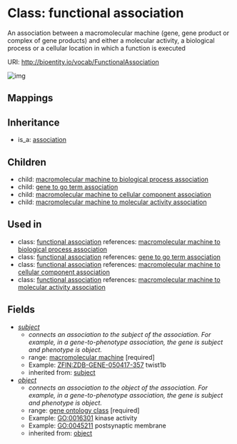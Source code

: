 # Class: functional association


An association between a macromolecular machine (gene, gene product or complex of gene products) and either a molecular activity, a biological process or a cellular location in which a function is executed

URI: http://bioentity.io/vocab/FunctionalAssociation

![img](http://yuml.me/diagram/nofunky/class/\[Association]^-\[FunctionalAssociation],%20\[FunctionalAssociation]^-\[GeneToGoTermAssociation],%20\[FunctionalAssociation]^-\[MacromolecularMachineToBiologicalProcessAssociation],%20\[FunctionalAssociation]^-\[MacromolecularMachineToCellularComponentAssociation],%20\[FunctionalAssociation]^-\[MacromolecularMachineToMolecularActivityAssociation],%20\[FunctionalAssociation]-%20subject>\[MacromolecularMachine],%20\[FunctionalAssociation]-%20object>\[GeneOntologyClass],%20)
## Mappings

## Inheritance

 *  is_a: [association](Association.md)
## Children

 *  child: [macromolecular machine to biological process association](MacromolecularMachineToBiologicalProcessAssociation.md)
 *  child: [gene to go term association](GeneToGoTermAssociation.md)
 *  child: [macromolecular machine to cellular component association](MacromolecularMachineToCellularComponentAssociation.md)
 *  child: [macromolecular machine to molecular activity association](MacromolecularMachineToMolecularActivityAssociation.md)
## Used in

 *  class: [functional association](FunctionalAssociation.md) references: [macromolecular machine to biological process association](MacromolecularMachineToBiologicalProcessAssociation.md)
 *  class: [functional association](FunctionalAssociation.md) references: [gene to go term association](GeneToGoTermAssociation.md)
 *  class: [functional association](FunctionalAssociation.md) references: [macromolecular machine to cellular component association](MacromolecularMachineToCellularComponentAssociation.md)
 *  class: [functional association](FunctionalAssociation.md) references: [macromolecular machine to molecular activity association](MacromolecularMachineToMolecularActivityAssociation.md)
## Fields

 * _[subject](subject.md)_
    * _connects an association to the subject of the association. For example, in a gene-to-phenotype association, the gene is subject and phenotype is object._
    * range: [macromolecular machine](MacromolecularMachine.md) [required]
    * Example: [ZFIN:ZDB-GENE-050417-357](http://purl.obolibrary.org/obo/ZFIN_ZDB-GENE-050417-357) twist1b
    * inherited from: [subject](subject.md)
 * _[object](object.md)_
    * _connects an association to the object of the association. For example, in a gene-to-phenotype association, the gene is subject and phenotype is object._
    * range: [gene ontology class](GeneOntologyClass.md) [required]
    * Example: [GO:0016301](http://purl.obolibrary.org/obo/GO_0016301) kinase activity
    * Example: [GO:0045211](http://purl.obolibrary.org/obo/GO_0045211) postsynaptic membrane
    * inherited from: [object](object.md)
